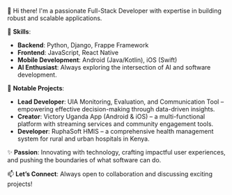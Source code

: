 👋 Hi there! I'm a passionate Full-Stack Developer with expertise in building robust and scalable applications.

🚀 **Skills**:
- **Backend**: Python, Django, Frappe Framework  
- **Frontend**: JavaScript, React Native  
- **Mobile Development**: Android (Java/Kotlin), iOS (Swift)  
- **AI Enthusiast**: Always exploring the intersection of AI and software development.  

💼 **Notable Projects**:  
- **Lead Developer**: UIA Monitoring, Evaluation, and Communication Tool – empowering effective decision-making through data-driven insights.  
- **Creator**: Victory Uganda App (Android & iOS) – a multi-functional platform with streaming services and community engagement tools.  
- **Developer**: RuphaSoft HMIS – a comprehensive health management system for rural and urban hospitals in Kenya.  

✨ **Passion**: Innovating with technology, crafting impactful user experiences, and pushing the boundaries of what software can do.

📫 **Let’s Connect**: Always open to collaboration and discussing exciting projects!

